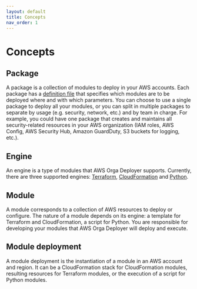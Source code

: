 ```yaml
---
layout: default
title: Concepts
nav_order: 1
---
```


# Concepts

## Package

A package is a collection of modules to deploy in your AWS accounts. Each package has a [definition file](packages/file.md) that specifies which modules are to be deployed where and with which parameters. You can choose to use a single package to deploy all your modules, or you can split in multiple packages to separate by usage (e.g. security, network, etc.) and by team in charge. For example, you could have one package that creates and maintains all security-related resources in your AWS organization (IAM roles, AWS Config, AWS Security Hub, Amazon GuardDuty, S3 buckets for logging, etc.).

## Engine

An engine is a type of modules that AWS Orga Deployer supports. Currently, there are three supported engines: [Terraform](../modules/terraform.html), [CloudFormation](../modules/cloudformation.html) and [Python](../modules/python.html).

## Module

A module corresponds to a collection of AWS resources to deploy or configure. The nature of a module depends on its engine: a template for Terraform and CloudFormation, a script for Python. You are responsible for developing your modules that AWS Orga Deployer will deploy and execute.

## Module deployment

A module deployment is the instantiation of a module in an AWS account and region. It can be a CloudFormation stack for CloudFormation modules, resulting resources for Terraform modules, or the execution of a script for Python modules.

